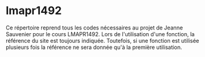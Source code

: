 # lmapr1492
Ce répertoire reprend tous les codes nécessaires au projet de Jeanne Sauvenier pour le cours LMAPR1492.
Lors de l'utilisation d'une fonction, la référence du site est toujours indiquée. Toutefois, si une fonction est utilisée plusieurs fois la référence ne sera donnée qu'à la première utilisation.

